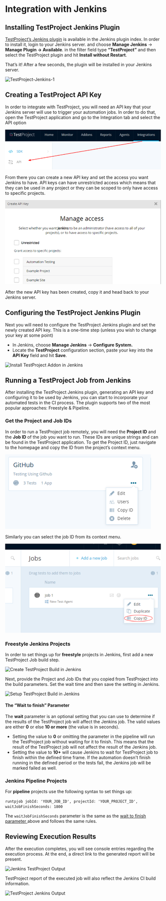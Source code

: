 # Integration with Jenkins

## Installing TestProject Jenkins Plugin

[TestProject’s Jenkins plugin](https://plugins.jenkins.io/testproject) is available in the Jenkins plugin index. In order to install it, login to your Jenkins server. and choose **Manage Jenkins** → **Manage Plugin → Available**. in the filter field type **“TestProject”** and then select the TestProject plugin and hit **Install without Restart**.

That’s it! After a few seconds, the plugin will be installed in your Jenkins server.

![TestProject-Jenkins-1](https://blog.testproject.io/wp-content/uploads/2019/02/Installing-Jenkins-Plugin-1.gif)

## Creating a TestProject API Key

In order to integrate with TestProject, you will need an API key that your Jenkins server will use to trigger your automation jobs. In order to do that, open the TestProject application and go to the Integration tab and select the API option

![TestProject API](.gitbook/assets/image%20%2854%29.png)

From there you can create a new API key and set the access you want Jenkins to have. API keys can have unrestricted access which means that they can be used in any project or they can be scoped to only have access to specific projects.

![Manage API Access](.gitbook/assets/image%20%2838%29.png)

After the new API key has been created, copy it and head back to your Jenkins server.

## Configuring the TestProject Jenkins Plugin

Next you will need to configure the TestProject Jenkins plugin and set the newly created API key. This is a one-time step \(unless you wish to change your key at some point\)

* In Jenkins, choose **Manage Jenkins** → **Configure System.**
* Locate the **TestProject** configuration section, paste your key into the **API Key** field and hit **Save**.

![Install TestProject Addon in Jenkins](https://blog.testproject.io/wp-content/uploads/2019/02/SetAPIKey-Process.gif)

## Running a TestProject Job from Jenkins

After installing the TestProject Jenkins plugin, generating an API key and configuring it to be used by Jenkins, you can start to incorporate your automated tests in the CI process. The plugin supports two of the most popular approaches: Freestyle & Pipeline.

### Get the Project and Job IDs

In order to run a TestProject job remotely, you will need the **Project ID** and the **Job ID** of the job you want to run. These IDs are unique strings and can be found in the TestProject application. To get the Project ID, just navigate to the homepage and copy the ID from the project’s context menu. 

![Project ID](.gitbook/assets/image%20%2873%29.png)



Similarly you can select the job ID from its context menu.

![Job ID](.gitbook/assets/image%20%2848%29.png)

### Freestyle Jenkins Projects

In order to set things up for **freestyle** projects in Jenkins, first add a new TestProject Job build step.

![Create TestProject Build in Jenkins](https://blog.testproject.io/wp-content/uploads/2019/02/AddBuildStep.png)

Next, provide the Project and Job IDs that you copied from TestProject into the build parameters. Set the wait time and then save the setting in Jenkins.

![Setup TestProject Build in Jenkins](https://blog.testproject.io/wp-content/uploads/2019/02/SetBuildStepParams.png)

#### The “Wait to finish” Parameter

The **wait** parameter is an optional setting that you can use to determine if the results of the TestProject job will affect the Jenkins job. The valid values are either **0** or else **10 or more** \(the value is in seconds\).

* Setting the value to **0** or omitting the parameter in the pipeline will run the TestProject job without waiting for it to finish. This means that the result of the TestProject job will not affect the result of the Jenkins job.
* Setting the value to **10+** will cause Jenkins to wait for TestProject job to finish within the defined time frame. If the automation doesn't finish running in the defined period or the tests fail, the Jenkins job will be marked failed as well.

### Jenkins Pipeline Projects

For **pipeline** projects use the following syntax to set things up:

`runtpjob jobId: 'YOUR_JOB_ID', projectId: 'YOUR_PROJECT_ID', waitJobFinishSeconds: 1800`

The `waitJobFinishSeconds` parameter is the same as the [wait to finish parameter ](integration-with-jenkins.md#the-wait-to-finish-parameter)above and follows the same rules.

## Reviewing Execution Results

After the execution completes, you will see console entries regarding the execution process. At the end, a direct link to the generated report will be present.

![Jenkins TestProject Output](https://blog.testproject.io/wp-content/uploads/2019/02/ConsoleOutput.png)

TestProject report of the executed job will also reflect the Jenkins CI build information.

![TestProject Jenkins Output](https://blog.testproject.io/wp-content/uploads/2019/02/Report.png)

